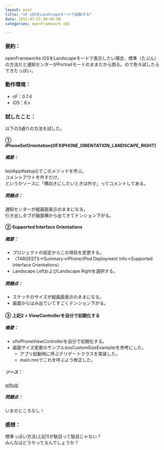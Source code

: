 ```yaml
---
layout: post
title: "oF iOSをLandscapeモードで起動する"
date: 2013-07-01 00:00:00
categories: openFramework iOS

---
```


### 要約：

openFrameworks iOSをLandscapeモードで表示したい場合、標準（たぶん）の方法だと通知センターがPortraitモードのままだから困る。ので色々試したらできたっぽい。

### 動作環境：

- oF：0.7.4
- iOS：6.x

### 試したこと：

以下の3通りの方法を試した。

#### ① iPhoneSetOrientation(OFXIPHONE_ORIENTATION_LANDSCAPE_RIGHT)

##### 概要：

testApp#setup()でこのメソッドを呼ぶ。  
コメントアウトを外すだけ。  
というかソースに「横向きにしたいときは外せ」ってコメントしてある。

##### 問題点：

通知センターが縦画面表示のままになる。  
引き出しタブが画面横から出てきてテンション下がる。

#### ② Supported Interface Orientations

##### 概要：

- プロジェクトの設定からこの項目を変更する。
- （TARGESTS->Summary->iPhone/iPod Deployment Info->Supported Interface Orientations）
- Landscape LeftおよびLandscape Rightを選択する。

##### 問題点：

- スケッチのサイズが縦画面表示のままになる。
- 画面からはみ出ていてすごくテンション下がる。

#### ③ 上記2 + ViewControllerを自分で初期化する

##### 概要：

- ofxiPhoneViewControllerを自分で初期化する。
- 画面サイズ変更のサンプル(iosCustomSizeExample)を参考にした。
    - アプリ起動時に呼ぶデリゲートクラスを実装した。
    - main.mmでこれを呼ぶよう修正した。

##### ソース：

[github](https://github.com/thedoritos/ofLandscape/tree/master/src)

##### 問題点：

いまのところなし！

### 感想：

標準っぽい方法(上記1)が駄目って駄目じゃない？  
みんなはどうやってるんでしょうか？